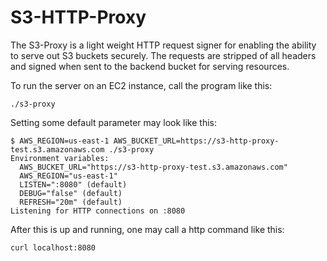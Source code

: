 # S3-HTTP-Proxy

The S3-Proxy is a light weight HTTP request signer for enabling the ability to
serve out S3 buckets securely.  The requests are stripped of all headers and
signed when sent to the backend bucket for serving resources.

To run the server on an EC2 instance, call the program like this:

```
./s3-proxy
```

Setting some default parameter may look like this:
```
$ AWS_REGION=us-east-1 AWS_BUCKET_URL=https://s3-http-proxy-test.s3.amazonaws.com ./s3-proxy
Environment variables:
  AWS_BUCKET_URL="https://s3-http-proxy-test.s3.amazonaws.com"
  AWS_REGION="us-east-1"
  LISTEN=":8080" (default)
  DEBUG="false" (default)
  REFRESH="20m" (default)
Listening for HTTP connections on :8080
```

After this is up and running, one may call a http command like this:
```
curl localhost:8080
```

